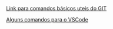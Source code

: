 [Link para comandos básicos uteis do GIT](https://mazer.dev/git-basico/)

[Alguns comandos para o VSCode](https://claudiojunior.me/posts/atalhos-do-vs-code)

